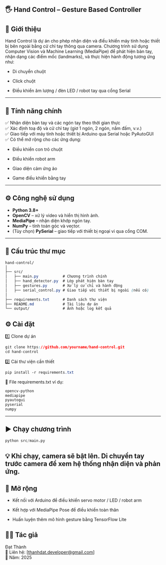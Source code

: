 ## 🖐️ Hand Control – Gesture Based Controller
## 📌 Giới thiệu

Hand Control là dự án cho phép nhận diện và điều khiển máy tính hoặc thiết bị bên ngoài bằng cử chỉ tay thông qua camera.
Chương trình sử dụng Computer Vision và Machine Learning (MediaPipe) để phát hiện bàn tay, nhận dạng các điểm mốc (landmarks), và thực hiện hành động tương ứng như:

- Di chuyển chuột

- Click chuột

- Điều khiển âm lượng / đèn LED / robot tay qua cổng Serial
---
## 🚀 Tính năng chính

 ✅ Nhận diện bàn tay và các ngón tay theo thời gian thực                      
 ✅ Xác định toạ độ và cử chỉ tay (giơ 1 ngón, 2 ngón, nắm đấm, v.v.)            
 ✅ Giao tiếp với máy tính hoặc thiết bị Arduino qua Serial hoặc PyAutoGUI              
 ✅ Có thể mở rộng cho các ứng dụng:

- Điều khiển con trỏ chuột

- Điều khiển robot arm

- Giao diện cảm ứng ảo

- Game điều khiển bằng tay
---
## ⚙️ Công nghệ sử dụng

- **Python 3.8+**
- **OpenCV** – xử lý video và hiển thị hình ảnh.  
- **MediaPipe** – nhận diện khớp ngón tay.  
- **NumPy** – tính toán góc và vector.  
- (Tùy chọn) **PySerial** – giao tiếp với thiết bị ngoại vi qua cổng COM.  

---
## 🧩 Cấu trúc thư mục

``` css
hand-control/
│
├── src/
│   ├── main.py           # Chương trình chính
│   ├── hand_detector.py  # Lớp phát hiện bàn tay
│   ├── gestures.py       # Xử lý cử chỉ và hành động
│   ├── serial_control.py # Giao tiếp với thiết bị ngoài (nếu có)
│
├── requirements.txt      # Danh sách thư viện
├── README.md             # Tài liệu dự án
└── output/               # Ảnh hoặc log kết quả
```
## ⚙️ Cài đặt
1️⃣ Clone dự án
``` css
git clone https://github.com/yourname/hand-control.git
cd hand-control
```
2️⃣ Cài thư viện cần thiết
```css
pip install -r requirements.txt
```

📄 File requirements.txt ví dụ:
``` css
opencv-python
mediapipe
pyautogui
pyserial
numpy
```
---
## ▶️ Chạy chương trình
``` python
python src/main.py
```

💡 Khi chạy, camera sẽ bật lên.
Di chuyển tay trước camera để xem hệ thống nhận diện và phản ứng.
---

## 🧰 Mở rộng

- Kết nối với Arduino để điều khiển servo motor / LED / robot arm

- Kết hợp với MediaPipe Pose để điều khiển toàn thân

- Huấn luyện thêm mô hình gesture bằng TensorFlow Lite

## 👨‍💻 Tác giả

Đạt Thành                                                                          
📧 Liên hệ: [thanhdat.developer@gmail.com]                                             
📅 Năm: 2025




